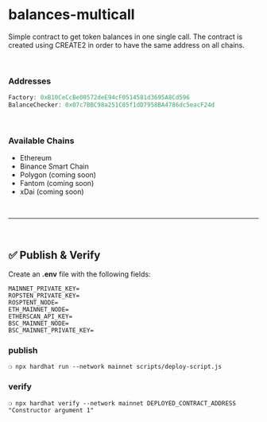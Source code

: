 # balances-multicall

Simple contract to get token balances in one single call. The contract is created using CREATE2 in order to have the same address on all chains.

&nbsp;

### Addresses

```js
Factory: 0xB10CeCcBe00572deE94cF0514581d3695A8Cd596
BalanceChecker: 0x07c7BBC98a251C85f1dD7958BA4786dc5eacF24d
```

&nbsp;

### Available Chains

* Ethereum
* Binance Smart Chain
* Polygon (coming soon)
* Fantom (coming soon)
* xDai (coming soon)

&nbsp;

***

&nbsp;

## :white_check_mark: Publish & Verify

Create an __.env__ file with the following fields:

```
MAINNET_PRIVATE_KEY=
ROPSTEN_PRIVATE_KEY=
ROSPTENT_NODE=
ETH_MAINNET_NODE=
ETHERSCAN_API_KEY=
BSC_MAINNET_NODE=
BSC_MAINNET_PRIVATE_KEY=
```


### publish


```
❍ npx hardhat run --network mainnet scripts/deploy-script.js
```

### verify

```
❍ npx hardhat verify --network mainnet DEPLOYED_CONTRACT_ADDRESS "Constructor argument 1"
```

